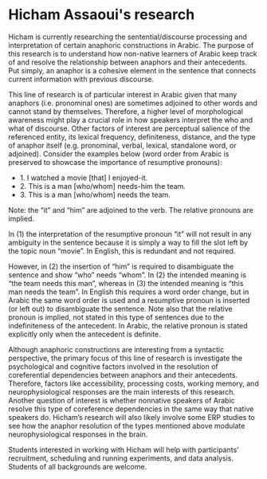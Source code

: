 Hicham Assaoui's research
=========================

Hicham is currently researching the sentential/discourse processing and
interpretation of certain anaphoric constructions in Arabic. The purpose
of this research is to understand how non-native learners of Arabic keep
track of and resolve the relationship between anaphors and their
antecedents. Put simply, an anaphor is a cohesive element in the
sentence that connects current information with previous discourse.

This line of research is of particular interest in Arabic given that
many anaphors (i.e. pronominal ones) are sometimes adjoined to other
words and cannot stand by themselves. Therefore, a higher level of
morphological awareness might play a crucial role in how speakers
interpret the who and what of discourse. Other factors of interest are
perceptual salience of the referenced entity, its lexical frequency,
definiteness, distance, and the type of anaphor itself (e.g. pronominal,
verbal, lexical, standalone word, or adjoined). Consider the examples
below (word order from Arabic is preserved to showcase the importance of
resumptive pronouns):

-   1\. I watched a movie \[that\] I enjoyed-it.
-   2\. This is a man \[who/whom\] needs-him the team.
-   3\. This is a man \[who/whom\] needs the team.

Note: the “it” and “him” are adjoined to the verb. The relative pronouns
are implied.

In (1) the interpretation of the resumptive pronoun “it” will not result
in any ambiguity in the sentence because it is simply a way to fill the
slot left by the topic noun “movie”. In English, this is redundant and
not required.

However, in (2) the insertion of “him” is required to disambiguate the
sentence and show “who” needs “whom”. In (2) the intended meaning is
“the team needs this man”, whereas in (3) the intended meaning is “this
man needs the team”. In English this requires a word order change, but
in Arabic the same word order is used and a resumptive pronoun is
inserted (or left out) to disambiguate the sentence. Note also that the
relative pronoun is implied, not stated in this type of sentences due to
the indefiniteness of the antecedent. In Arabic, the relative pronoun is
stated explicitly only when the antecedent is definite.

Although anaphoric constructions are interesting from a syntactic
perspective, the primary focus of this line of research is investigate
the psychological and cognitive factors involved in the resolution of
coreferential dependencies between anaphors and their antecedents.
Therefore, factors like accessibility, processing costs, working memory,
and neurophysiological responses are the main interests of this
research. Another question of interest is whether nonnative speakers of
Arabic resolve this type of coreference dependencies in the same way
that native speakers do. Hicham’s research will also likely involve some
ERP studies to see how the anaphor resolution of the types mentioned
above modulate neurophysiological responses in the brain.

Students interested in working with Hicham will help with participants’
recruitment, scheduling and running experiments, and data analysis.
Students of all backgrounds are welcome.
